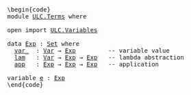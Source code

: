 <pre class="Agda"><a id="1" class="Markup">\begin{code}</a>
<a id="14" class="Keyword">module</a> <a id="21" href="ULC.Terms.html" class="Module">ULC.Terms</a> <a id="31" class="Keyword">where</a>

<a id="38" class="Keyword">open</a> <a id="43" class="Keyword">import</a> <a id="50" href="ULC.Variables.html" class="Module">ULC.Variables</a>

<a id="65" class="Keyword">data</a> <a id="Exp"></a><a id="70" href="ULC.Terms.html#70" class="Datatype">Exp</a> <a id="74" class="Symbol">:</a> <a id="76" href="Agda.Primitive.html#388" class="Primitive">Set</a> <a id="80" class="Keyword">where</a>
  <a id="Exp.var_"></a><a id="88" href="ULC.Terms.html#88" class="InductiveConstructor Operator">var_</a>  <a id="94" class="Symbol">:</a> <a id="96" href="ULC.Variables.html#123" class="Datatype">Var</a> <a id="100" class="Symbol">→</a> <a id="102" href="ULC.Terms.html#70" class="Datatype">Exp</a>         <a id="114" class="Comment">-- variable value</a>
  <a id="Exp.lam"></a><a id="134" href="ULC.Terms.html#134" class="InductiveConstructor">lam</a>   <a id="140" class="Symbol">:</a> <a id="142" href="ULC.Variables.html#123" class="Datatype">Var</a> <a id="146" class="Symbol">→</a> <a id="148" href="ULC.Terms.html#70" class="Datatype">Exp</a> <a id="152" class="Symbol">→</a> <a id="154" href="ULC.Terms.html#70" class="Datatype">Exp</a>   <a id="160" class="Comment">-- lambda abstraction</a>
  <a id="Exp.app"></a><a id="184" href="ULC.Terms.html#184" class="InductiveConstructor">app</a>   <a id="190" class="Symbol">:</a> <a id="192" href="ULC.Terms.html#70" class="Datatype">Exp</a> <a id="196" class="Symbol">→</a> <a id="198" href="ULC.Terms.html#70" class="Datatype">Exp</a> <a id="202" class="Symbol">→</a> <a id="204" href="ULC.Terms.html#70" class="Datatype">Exp</a>   <a id="210" class="Comment">-- application</a>

<a id="226" class="Keyword">variable</a> <a id="235" href="ULC.Terms.html#235" class="Generalizable">e</a> <a id="237" class="Symbol">:</a> <a id="239" href="ULC.Terms.html#70" class="Datatype">Exp</a>
<a id="243" class="Markup">\end{code}</a></pre>